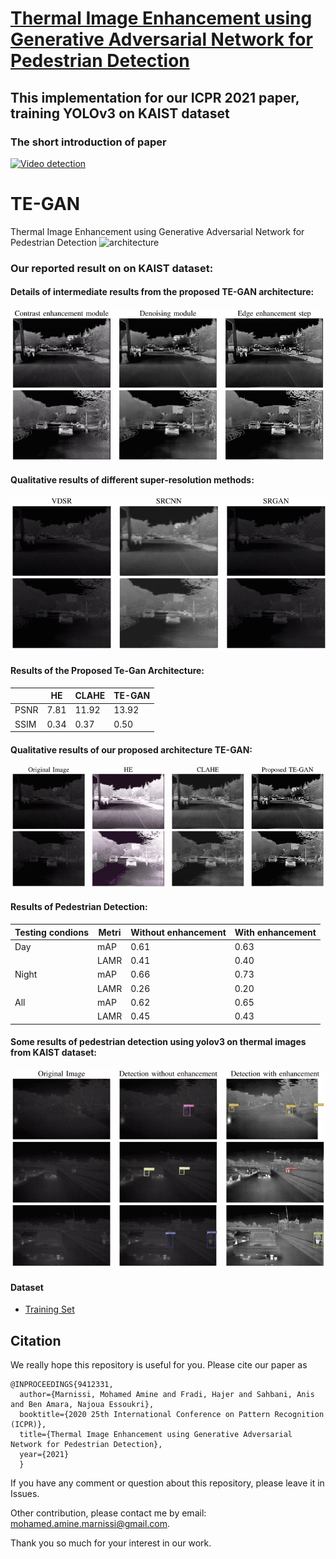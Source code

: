 # <a href="https://ieeexplore.ieee.org/document/9412331"> Thermal Image Enhancement using Generative Adversarial Network for Pedestrian Detection </a>
## This implementation for our ICPR 2021 paper, training YOLOv3 on KAIST dataset

### The short introduction of paper 
[![Video detection](examples/firstslide.jpg)](https://www.youtube.com/watch?v=e5yBbxVOcUY&ab_channel=ArtificialIntelligence "Click to play on Youtube.com")

# TE-GAN
Thermal Image Enhancement using Generative Adversarial Network for Pedestrian Detection
![architecture](https://user-images.githubusercontent.com/35928931/96371909-7a3aae80-1164-11eb-9356-7b888abae9cb.PNG)

### Our reported result on on KAIST dataset:

#### Details of intermediate results from the proposed TE-GAN architecture:
![Result](steps.gif)

 #### Qualitative results of different super-resolution methods:
![Result](super-resolution.gif)

 #### Results of the Proposed Te-Gan Architecture:

|     | HE | CLAHE | TE-GAN
| --- | --- | --- | --- |
|PSNR | 7.81 | 11.92 | 13.92 |
|SSIM | 0.34 | 0.37 | 0.50 |

#### Qualitative results of our proposed architecture TE-GAN:
![Result](enhancement_results.gif)

 #### Results of Pedestrian Detection:

|Testing condions| Metri | Without enhancement | With enhancement
| --- | --- | --- | --- |
|Day | mAP| 0.61 | 0.63 |
|    | LAMR| 0.41 | 0.40 |
|Night | mAP| 0.66 | 0.73 |
|    | LAMR| 0.26 | 0.20 |
|All | mAP| 0.62 | 0.65 |
|    | LAMR| 0.45 | 0.43 |
  #### Some results of pedestrian detection using yolov3 on thermal images from KAIST dataset:
![Result](detections.gif)

#### Dataset
- [Training Set](https://drive.google.com/drive/folders/1mP2_V2ls0cNB5EKuEsXjnOr40b3MpHlc?usp=sharing)

## Citation
We really hope this repository is useful for you. Please cite our paper as
```
@INPROCEEDINGS{9412331,
  author={Marnissi, Mohamed Amine and Fradi, Hajer and Sahbani, Anis and Ben Amara, Najoua Essoukri},
  booktitle={2020 25th International Conference on Pattern Recognition (ICPR)}, 
  title={Thermal Image Enhancement using Generative Adversarial Network for Pedestrian Detection}, 
  year={2021}
  }

```

If you have any comment or question about this repository, please leave it in Issues.

Other contribution, please contact me by email: mohamed.amine.marnissi@gmail.com.

Thank you so much for your interest in our work.
